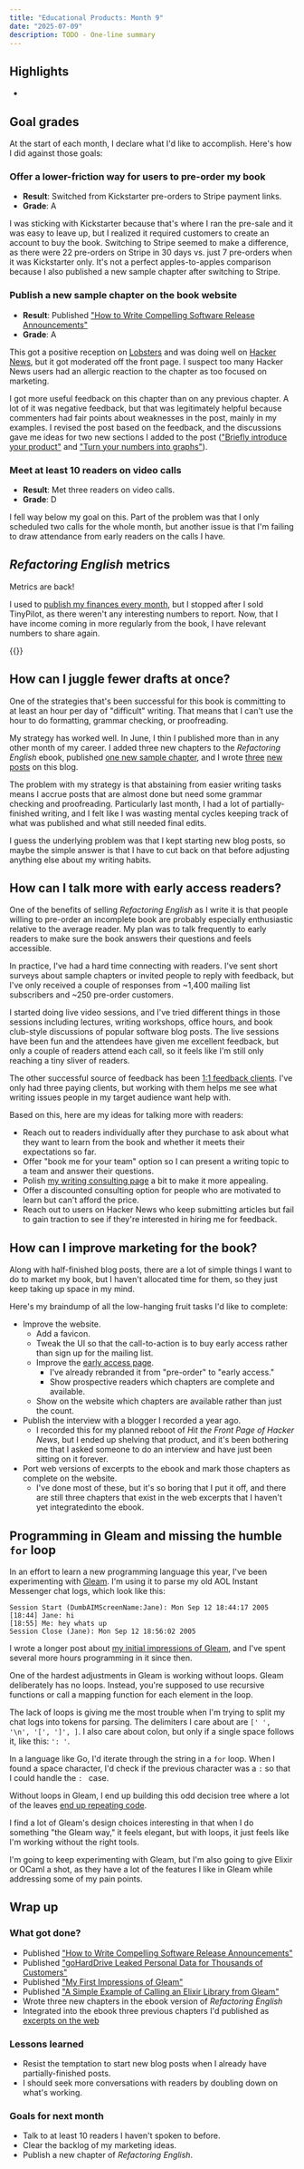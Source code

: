 ```yaml
---
title: "Educational Products: Month 9"
date: "2025-07-09"
description: TODO - One-line summary
---
```


## Highlights

-

## Goal grades

At the start of each month, I declare what I'd like to accomplish. Here's how I did against those goals:

### Offer a lower-friction way for users to pre-order my book

- **Result**: Switched from Kickstarter pre-orders to Stripe payment links.
- **Grade**: A

I was sticking with Kickstarter because that's where I ran the pre-sale and it was easy to leave up, but I realized it required customers to create an account to buy the book. Switching to Stripe seemed to make a difference, as there were 22 pre-orders on Stripe in 30 days vs. just 7 pre-orders when it was Kickstarter only. It's not a perfect apples-to-apples comparison because I also published a new sample chapter after switching to Stripe.

### Publish a new sample chapter on the book website

- **Result**: Published ["How to Write Compelling Software Release Announcements"](https://refactoringenglish.com/chapters/release-announcements/)
- **Grade**: A

This got a positive reception on [Lobsters](https://lobste.rs/s/ntl2iw/how_write_compelling_release) and was doing well on [Hacker News](https://news.ycombinator.com/item?id=44377666), but it got moderated off the front page. I suspect too many Hacker News users had an allergic reaction to the chapter as too focused on marketing.

I got more useful feedback on this chapter than on any previous chapter. A lot of it was negative feedback, but that was legitimately helpful because commenters had fair points about weaknesses in the post, mainly in my examples. I revised the post based on the feedback, and the discussions gave me ideas for two new sections I added to the post (["Briefly introduce your product"](https://refactoringenglish.com/chapters/release-announcements/#briefly-introduce-your-product) and ["Turn your numbers into graphs"](https://refactoringenglish.com/chapters/release-announcements/#turn-your-numbers-into-graphs)).

### Meet at least 10 readers on video calls

- **Result**: Met three readers on video calls.
- **Grade**: D

I fell way below my goal on this. Part of the problem was that I only scheduled two calls for the whole month, but another issue is that I'm failing to draw attendance from early readers on the calls I have.

## _Refactoring English_ metrics

Metrics are back!

I used to [publish my finances every month](/retrospectives/2024/04/#tinypilot-stats), but I stopped after I sold TinyPilot, as there weren't any interesting numbers to report. Now, that I have income coming in more regularly from the book, I have relevant numbers to share again.

{{<project-metrics project="refactoring_english">}}

## How can I juggle fewer drafts at once?

One of the strategies that's been successful for this book is committing to at least an hour per day of "difficult" writing. That means that I can't use the hour to do formatting, grammar checking, or proofreading.

My strategy has worked well. In June, I thin I published more than in any other month of my career. I added three new chapters to the _Refactoring English_ ebook, published [one new sample chapter](https://refactoringenglish.com/chapters/release-announcements/), and I wrote [three](/goharddrive-leak/) [new](/notes/gleam-first-impressions/) [posts](/notes/gleam-call-elixir/) on this blog.

The problem with my strategy is that abstaining from easier writing tasks means I accrue posts that are almost done but need some grammar checking and proofreading. Particularly last month, I had a lot of partially-finished writing, and I felt like I was wasting mental cycles keeping track of what was published and what still needed final edits.

I guess the underlying problem was that I kept starting new blog posts, so maybe the simple answer is that I have to cut back on that before adjusting anything else about my writing habits.

## How can I talk more with early access readers?

One of the benefits of selling _Refactoring English_ as I write it is that people willing to pre-order an incomplete book are probably especially enthusiastic relative to the average reader. My plan was to talk frequently to early readers to make sure the book answers their questions and feels accessible.

In practice, I've had a hard time connecting with readers. I've sent short surveys about sample chapters or invited people to reply with feedback, but I've only received a couple of responses from \~1,400 mailing list subscribers and \~250 pre-order customers.

I started doing live video sessions, and I've tried different things in those sessions including lectures, writing workshops, office hours, and book club-style discussions of popular software blog posts. The live sessions have been fun and the attendees have given me excellent feedback, but only a couple of readers attend each call, so it feels like I'm still only reaching a tiny sliver of readers.

The other successful source of feedback has been [1:1 feedback clients](https://refactoringenglish.com/consulting/). I've only had three paying clients, but working with them helps me see what writing issues people in my target audience want help with.

Based on this, here are my ideas for talking more with readers:

- Reach out to readers individually after they purchase to ask about what they want to learn from the book and whether it meets their expectations so far.
- Offer "book me for your team" option so I can present a writing topic to a team and answer their questions.
- Polish [my writing consulting page](https://refactoringenglish.com/consulting/) a bit to make it more appealing.
- Offer a discounted consulting option for people who are motivated to learn but can't afford the price.
- Reach out to users on Hacker News who keep submitting articles but fail to gain traction to see if they're interested in hiring me for feedback.

## How can I improve marketing for the book?

Along with half-finished blog posts, there are a lot of simple things I want to do to market my book, but I haven't allocated time for them, so they just keep taking up space in my mind.

Here's my braindump of all the low-hanging fruit tasks I'd like to complete:

- Improve the website.
  - Add a favicon.
  - Tweak the UI so that the call-to-action is to buy early access rather than sign up for the mailing list.
  - Improve the [early access page](https://refactoringenglish.com/early-access/).
    - I've already rebranded it from "pre-order" to "early access."
    - Show prospective readers which chapters are complete and available.
  - Show on the website which chapters are available rather than just the count.
- Publish the interview with a blogger I recorded a year ago.
  - I recorded this for my planned reboot of _Hit the Front Page of Hacker News_, but I ended up shelving that product, and it's been bothering me that I asked someone to do an interview and have just been sitting on it forever.
- Port web versions of excerpts to the ebook and mark those chapters as complete on the website.
  - I've done most of these, but it's so boring that I put it off, and there are still three chapters that exist in the web excerpts that I haven't yet integratedinto the ebook.

## Programming in Gleam and missing the humble `for` loop

In an effort to learn a new programming language this year, I've been experimenting with [Gleam](https://gleam.run). I'm using it to parse my old AOL Instant Messenger chat logs, which look like this:

```text
Session Start (DumbAIMScreenName:Jane): Mon Sep 12 18:44:17 2005
[18:44] Jane: hi
[18:55] Me: hey whats up
Session Close (Jane): Mon Sep 12 18:56:02 2005
```

I wrote a longer post about [my initial impressions of Gleam](/notes/gleam-first-impressions/), and I've spent several more hours programming in it since then.

One of the hardest adjustments in Gleam is working without loops. Gleam deliberately has no loops. Instead, you're supposed to use recursive functions or call a mapping function for each element in the loop.

<!-- markdownlint-disable no-space-in-code -->

The lack of loops is giving me the most trouble when I'm trying to split my chat logs into tokens for parsing. The delimiters I care about are `[' ', '\n', '[', ']', ]`. I also care about colon, but only if a single space follows it, like this: `': '`.

In a language like Go, I'd iterate through the string in a `for` loop. When I found a space character, I'd check if the previous character was a `:` so that I could handle the `: ` case.

Without loops in Gleam, I end up building this odd decision tree where a lot of the leaves [end up repeating code](https://codeberg.org/mtlynch/gleam-chat-log-parser/src/commit/0988084b633d8382261276b2979d4f06508999a2/src/string_manipulation.gleam#L5-L63).

I find a lot of Gleam's design choices interesting in that when I do something "the Gleam way," it feels elegant, but with loops, it just feels like I'm working without the right tools.

I'm going to keep experimenting with Gleam, but I'm also going to give Elixir or OCaml a shot, as they have a lot of the features I like in Gleam while addressing some of my pain points.

## Wrap up

### What got done?

- Published ["How to Write Compelling Software Release Announcements"](https://refactoringenglish.com/chapters/release-announcements/)
- Published ["goHardDrive Leaked Personal Data for Thousands of Customers"](/goharddrive-leak/)
- Published ["My First Impressions of Gleam"](/notes/gleam-first-impressions/)
- Published ["A Simple Example of Calling an Elixir Library from Gleam"](/notes/gleam-call-elixir/)
- Wrote three new chapters in the ebook version of _Refactoring English_
- Integrated into the ebook three previous chapters I'd published as [excerpts on the web](https://refactoringenglish.com/chapters/)

### Lessons learned

- Resist the temptation to start new blog posts when I already have partially-finished posts.
- I should seek more conversations with readers by doubling down on what's working.

### Goals for next month

- Talk to at least 10 readers I haven't spoken to before.
- Clear the backlog of my marketing ideas.
- Publish a new chapter of _Refactoring English_.
